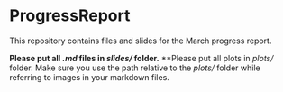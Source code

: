 # ProgressReport
This repository contains files and slides for the March progress report.

**Please put all _.md_ files in _slides/_ folder.**
**Please put all plots in _plots/_ folder. Make sure you use the path relative to the _plots/_ folder while referring to images in your markdown files.

